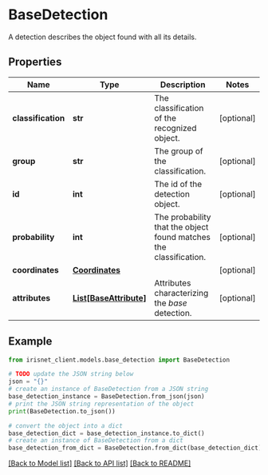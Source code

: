 # BaseDetection

A detection describes the object found with all its details.

## Properties

Name | Type | Description | Notes
------------ | ------------- | ------------- | -------------
**classification** | **str** | The classification of the recognized object. | [optional] 
**group** | **str** | The group of the classification. | [optional] 
**id** | **int** | The id of the detection object. | [optional] 
**probability** | **int** | The probability that the object found matches the classification. | [optional] 
**coordinates** | [**Coordinates**](Coordinates.md) |  | [optional] 
**attributes** | [**List[BaseAttribute]**](BaseAttribute.md) | Attributes characterizing the _base_ detection. | [optional] 

## Example

```python
from irisnet_client.models.base_detection import BaseDetection

# TODO update the JSON string below
json = "{}"
# create an instance of BaseDetection from a JSON string
base_detection_instance = BaseDetection.from_json(json)
# print the JSON string representation of the object
print(BaseDetection.to_json())

# convert the object into a dict
base_detection_dict = base_detection_instance.to_dict()
# create an instance of BaseDetection from a dict
base_detection_from_dict = BaseDetection.from_dict(base_detection_dict)
```
[[Back to Model list]](../README.md#documentation-for-models) [[Back to API list]](../README.md#documentation-for-api-endpoints) [[Back to README]](../README.md)


